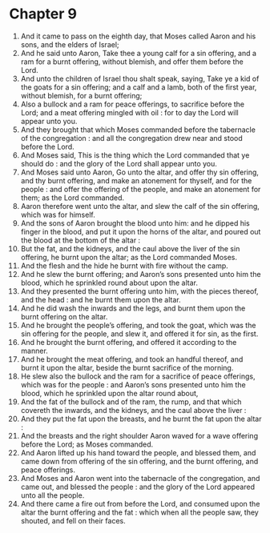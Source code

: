 # Chapter 9

1. And it came to pass on the eighth day, that Moses called Aaron and his sons, and the elders of Israel;
2. And he said unto Aaron, Take thee a young calf for a sin offering, and a ram for a burnt offering, without blemish, and offer them before the Lord.
3. And unto the children of Israel thou shalt speak, saying, Take ye a kid of the goats for a sin offering; and a calf and a lamb, both of the first year, without blemish, for a burnt offering;
4. Also a bullock and a ram for peace offerings, to sacrifice before the Lord; and a meat offering mingled with oil : for to day the Lord will appear unto you.
5. And they brought that which Moses commanded before the tabernacle of the congregation : and all the congregation drew near and stood before the Lord.
6. And Moses said, This is the thing which the Lord commanded that ye should do : and the glory of the Lord shall appear unto you.
7. And Moses said unto Aaron, Go unto the altar, and offer thy sin offering, and thy burnt offering, and make an atonement for thyself, and for the people : and offer the offering of the people, and make an atonement for them; as the Lord commanded.
8. Aaron therefore went unto the altar, and slew the calf of the sin offering, which was for himself.
9. And the sons of Aaron brought the blood unto him: and he dipped his finger in the blood, and put it upon the horns of the altar, and poured out the blood at the bottom of the altar :
10. But the fat, and the kidneys, and the caul above the liver of the sin offering, he burnt upon the altar; as the Lord commanded Moses.
11. And the flesh and the hide he burnt with fire without the camp.
12. And he slew the burnt offering; and Aaron’s sons presented unto him the blood, which he sprinkled round about upon the altar.
13. And they presented the burnt offering unto him, with the pieces thereof, and the head : and he burnt them upon the altar.
14. And he did wash the inwards and the legs, and burnt them upon the burnt offering on the altar.
15. And he brought the people’s offering, and took the goat, which was the sin offering for the people, and slew it, and offered it for sin, as the first.
16. And he brought the burnt offering, and offered it according to the manner.
17. And he brought the meat offering, and took an handful thereof, and burnt it upon the altar, beside the burnt sacrifice of the morning.
18. He slew also the bullock and the ram for a sacrifice of peace offerings, which was for the people : and Aaron’s sons presented unto him the blood, which he sprinkled upon the altar round about,
19. And the fat of the bullock and of the ram, the rump, and that which covereth the inwards, and the kidneys, and the caul above the liver :
20. And they put the fat upon the breasts, and he burnt the fat upon the altar :
21. And the breasts and the right shoulder Aaron waved for a wave offering before the Lord; as Moses commanded.
22. And Aaron lifted up his hand toward the people, and blessed them, and came down from offering of the sin offering, and the burnt offering, and peace offerings.
23. And Moses and Aaron went into the tabernacle of the congregation, and came out, and blessed the people : and the glory of the Lord appeared unto all the people.
24. And there came a fire out from before the Lord, and consumed upon the altar the burnt offering and the fat : which when all the people saw, they shouted, and fell on their faces.


